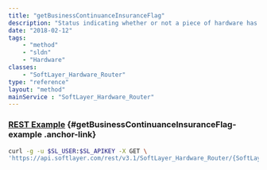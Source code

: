 ```yaml
---
title: "getBusinessContinuanceInsuranceFlag"
description: "Status indicating whether or not a piece of hardware has business continuance insurance."
date: "2018-02-12"
tags:
    - "method"
    - "sldn"
    - "Hardware"
classes:
    - "SoftLayer_Hardware_Router"
type: "reference"
layout: "method"
mainService : "SoftLayer_Hardware_Router"
---
```


### [REST Example](#getBusinessContinuanceInsuranceFlag-example) <a href="/article/rest/"><i class="fas fa-question"></i></a> {#getBusinessContinuanceInsuranceFlag-example .anchor-link} 
```bash
curl -g -u $SL_USER:$SL_APIKEY -X GET \
'https://api.softlayer.com/rest/v3.1/SoftLayer_Hardware_Router/{SoftLayer_Hardware_RouterID}/getBusinessContinuanceInsuranceFlag'
```
